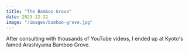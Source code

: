```yaml
---
title: "The Bamboo Grove"
date: 2023-12-22
image: "/images/bamboo-grove.jpg"
---
```


After consulting with thousands of YouTube videos, I ended up at Kyoto's famed Arashiyama Bamboo Grove.